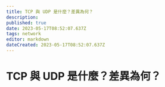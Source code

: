 ```yaml
---
title: TCP 與 UDP 是什麼？差異為何？
description: 
published: true
date: 2023-05-17T08:52:07.637Z
tags: network
editor: markdown
dateCreated: 2023-05-17T08:52:07.637Z
---
```


# TCP 與 UDP 是什麼？差異為何？
